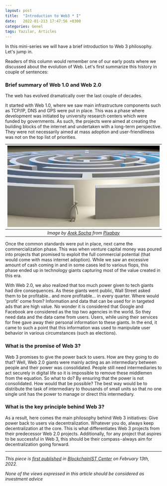 ```yaml
---
layout: post
title:  "Introduction to Web3 * I"
date:   2022-01-213 17:47:56 +0300
categories: Genel
tags: Yazılar, Articles
---
```


In this mini-series we will have a brief introduction to Web 3 philosophy. Let's jump in. 

Readers of this column would remember one of our early posts where we discussed about the evolution of Web. Let's first summarize this history in couple of sentences: 

### Brief summary of Web 1.0 and Web 2.0

The web has evolved dramatically over the last couple of decades. 

It started with Web 1.0, where we saw main infrastructure components such as TCP/IP, DNS and GPS were put in place. This was a phase where development was initiated by university research centers which were funded by governments. As such, the projects were aimed at creating the building blocks of the internet and undertaken with a long-term perspective. They were not necessarily aimed at mass adoption and user-friendliness was not on the top list of priorities. 

| ![maze](/assets/maze-1804499_800.jpg)|
|:--:| 
| *Image by [Arek Socha](https://pixabay.com/users/qimono-1962238/) from [Pixabay](https://pixabay.com/)*|

Once the common standards were put in place, next came the commercialization phase. This was when venture capital money was poured into projects that promised to exploit the full commercial potential (that would come with mass internet adoption). While we saw an excessive amount of cash coming in and in some cases led to various flops, this phase ended up in technology giants capturing most of the value created in this era.

With Web 2.0, we also realized that too much power given to tech giants had dire consequences. As these giants went public, Wall Street asked them to be profitable.. and more profitable… in every quarter. Where would 'profit' come from? Information and data that can be used for in targeted ads that are high value. No wonder it is considered that Google and Facebook are considered as the top two agencies in the world. So they need data and the data came from users. Users, while using their services for free gave away their personal information to these giants. In the end, it came to such a point that this information was used to manipulate user behavior in various circumstances (such as elections).

### What is the promise of Web 3?

Web 3 promises to give the power back to users. How are they going to do that? Well, Web 2.0 giants were mainly acting as an intermediary between people and their power was consolidated. People still need intermediaries to act securely in digital life so it is impossible to remove these middlemen from the equation. So what to do? By ensuring that the power is not consolidated. How would that be possible? The best way would be to distribute the task of intermediary to thousands of small units so that no one single unit has the power to manage or direct this intermediary.

### What is the key principle behind Web 3?

As a result, here comes the main philosophy behind Web 3 initiatives: Give power back to users via decentralization. Whatever you do, always keep decentralization at the core. This is what differentiates Web 3 projects from their predecessor Web 2.0 projects. Additionally, for any project that aspires to be successful in Web 3, this should be their compass - always aim for decentralization going forward.


---
*This piece is [first published](https://medium.com/bcistcenter/introduction-to-web-3-i-da8be4a6606b) in [BlockchainIST Center](https://medium.com/blockchainist-center) on February 13th, 2022.*

*None of the views expressed in this article should be considered as investment advice*
